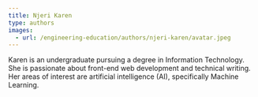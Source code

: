 ```yaml
---
title: Njeri Karen
type: authors
images:
  - url: /engineering-education/authors/njeri-karen/avatar.jpeg 
---
```

Karen is an undergraduate pursuing a degree in Information Technology. She is passionate about front-end web development and technical writing. Her areas of interest are artificial intelligence (AI), specifically Machine Learning.
